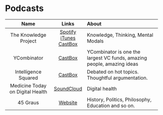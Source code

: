 # Podcasts

|          Name         |            Links           |       About       |
|:---------------------:|:--------------------------:|:-----------------|
| The Knowledge Project | [Spotify][tkp1] <br> [iTunes][tkp2] <br> [CastBox][tkp3] | Knowledge, Thinking, Mental Modals |
| YCombinator | [CastBox][yc1] | YCombinator is one the largest VC funds, amazing people, amazing ideas |
| Intelligence Squared  | [CastBox][ic1] | Debated on hot topics. Thoughtful argumentation. |
| Medicine Today on Digital Health | [SoundCloud][mtdh1] | Digital health | 
| 45 Graus | [Website][451] | History, Politics, Philosophy, Education and so on. |

[tkp1]: https://open.spotify.com/show/1VyK52NSZHaDKeMJzT4TSM
[tkp2]: https://itunes.apple.com/us/podcast/the-knowledge-project-a-farnam-street-podcast/id990149481?mt=2
[tkp3]: https://castbox.fm/channel/The-Knowledge-Project%3A-A-Farnam-Street-Podcast-id557?country=gb

[yc1]: https://castbox.fm/channel/ycombinator-id386233

[ic1]: https://castbox.fm/channel/Intelligence-Squared-id390988

[mtdh1]: https://soundcloud.com/tja-a-zajc

[451]: https://quarentaecincograus.libsyn.com
